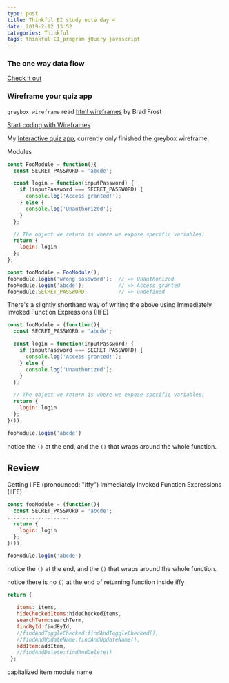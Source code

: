 ```yaml
---
type: post
title: Thinkful EI study note day 4
date: 2019-2-12 13:52
categories: Thinkful
tags: thinkful EI_program jQuery javascript
---
```


### The one way data flow
[Check it out](http://thinkful.slides.com/thinkful/architecting-client#/11)


### Wireframe your quiz app

`greybox wireframe` read
[html wireframes](http://bradfrost.com/blog/post/html-wireframes/) by Brad Frost

[Start coding with Wireframes](https://alistapart.com/column/start-coding-with-wireframes)

My [Interactive quiz app](https://github.com/JizongL/interactiveQuizApp), currently only finished the greybox wireframe.



Modules

```javascript
const FooModule = function(){
  const SECRET_PASSWORD = 'abcde';

  const login = function(inputPassword) {
    if (inputPassword === SECRET_PASSWORD) {
      console.log('Access granted!');
    } else {
      console.log('Unauthorized');
    }
  };

  // The object we return is where we expose specific variables:
  return {
    login: login
  };
};

const fooModule = FooModule();
fooModule.login('wrong password');  // => Unauthorized
fooModule.login('abcde');           // => Access granted
fooModule.SECRET_PASSWORD;          // => undefined


```

There's a slightly shorthand way of writing the above using Immediately Invoked Function Expressions (IIFE)

```javascript
const fooModule = (function(){
  const SECRET_PASSWORD = 'abcde';

  const login = function(inputPassword) {
    if (inputPassword === SECRET_PASSWORD) {
      console.log('Access granted!');
    } else {
      console.log('Unauthorized');
    }
  };

  // The object we return is where we expose specific variables:
  return {
    login: login
  };
}());

fooModule.login('abcde')

```

notice the `()` at the end, and the `()` that wraps around the whole function.


## Review

Getting IIFE (pronounced: "iffy")
Immediately Invoked Function Expressions (IIFE)
```javascript
const fooModule = (function(){
  const SECRET_PASSWORD = 'abcde';
....................
  return {
    login: login
  };
}());

fooModule.login('abcde')

```

notice the `()` at the end, and the `()` that wraps around the whole function.


notice there is no `()` at the end of returning function inside iffy

```javascript
return {

   items: items,
   hideCheckedItems:hideCheckedItems,
   searchTerm:searchTerm,
   findById:findById,
   //findAndToggleChecked:findAndToggleChecked(),
   //findAndUpdateName:findAndUpdateName(),
   addItem:addItem,
   //findAndDelete:findAndDelete()
 };
 ```
capitalized item module name
